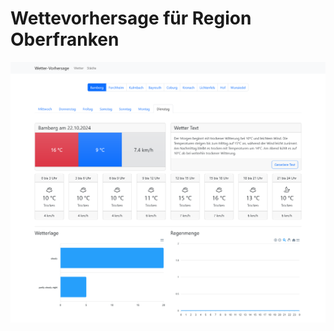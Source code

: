 # Wettevorhersage für Region Oberfranken

![Screenshot01](https://github.com/virtuaCode/wetter-app/blob/main/docs/screenshot01.png?raw=true)

